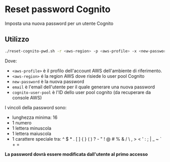 # Reset password Cognito

Imposta una nuova password per un utente Cognito

## Utilizzo

```bash
./reset-cognito-pwd.sh -r <aws-region> -p <aws-profile> -x <new-password> -e <email> -c <cognito-user-pool>
```
Dove:
- `<aws-profile>` è il profilo dell'account AWS dell'ambiente di riferimento.
- `<aws-region>` é la region AWS dove risiede lo user pool Cognito
- `new-password` è la nuova password
- `email` è l'email dell'utente per il quale generare una nuova password
- `cognito-user-pool` è l'ID dello user pool cognito (da recuperare da console AWS)

I vincoli della password sono:
- lunghezza minima: 16
- 1 numero
- 1 lettera minuscola
- 1 lettera maiuscola
- 1 carattere speciale tra: ^ $ * . [ ] { } ( ) ? - " ! @ # % & / \ , > < ' : ; | _ ~ ` + =

**La password dovrà essere modificata dall'utente al primo accesso**
